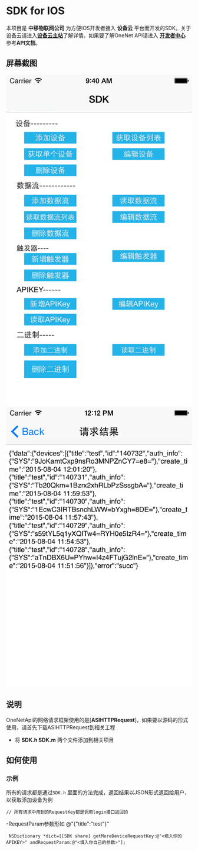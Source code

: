 # SDK for IOS #

本项目是 **中移物联网公司** 为方便IOS开发者接入 **设备云** 平台而开发的SDK。关于设备云请进入[**设备云主站**](http://open.iot.10086.cn)了解详情。如果要了解OneNet API请进入 [**开发者中心**](http://open.iot.10086.cn/develop/doc/api/restfullist "开发者中心") 参考**API文档**。

## 屏幕截图 ##

![screenshot2](/img/4.png)
![screenshot3](/img/3.png)

## 说明 ##

OneNetApi的网络请求框架使用的是[**ASIHTTPRequest**]，如果要以源码的形式使用，请首先下载ASIHTTPRequest到相关工程

- 将 **SDK.h SDK.m** 两个文件添加到相关项目



## 如何使用 ##

### 示例 ###

所有的请求都是通过`SDK.h` 里面的方法完成，返回结果以JSON形式返回给用户，以获取添加设备为例

    // 所有请求中用到的RequestKey都是调用login接口返回的
  
   -RequestParam参数形如 @"{\"title\":\"test\"}"    
   
     NSDictionary *dict=[[SDK share] getMoreDeviceRequestKey:@"<填入你的APIKEY>" andRequestParam:@"<填入你自己的参数>"];
   
